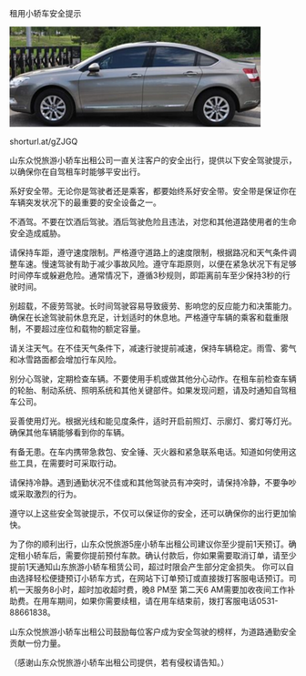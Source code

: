 租用小轿车安全提示


![租用小轿车安全提示](https://github.com/ywangnccu/ywang/blob/main/images/Rented_Car.png)

shorturl.at/gZJGQ

山东众悦旅游小轿车出租公司一直关注客户的安全出行，提供以下安全驾驶提示，以确保你在自驾租车时能够平安出行。

系好安全带。无论你是驾驶者还是乘客，都要始终系好安全带。安全带是保证你在车辆突发状况下的最重要的安全设备之一。

不酒驾。不要在饮酒后驾驶。酒后驾驶危险且违法，对您和其他道路使用者的生命安全造成威胁。

请保持车距，遵守速度限制。严格遵守道路上的速度限制，根据路况和天气条件调整车速。慢速驾驶有助于减少事故风险。遵守车距原则，以便在紧急状况下有足够时间停车或躲避危险。通常情况下，遵循3秒规则，即距离前车至少保持3秒的行驶时间。

别超载，不疲劳驾驶。长时间驾驶容易导致疲劳、影响您的反应能力和决策能力。确保在长途驾驶前休息充足，计划适时的休息地。严格遵守车辆的乘客和载重限制，不要超过座位和载物的额定容量。

请关注天气。在不佳天气条件下，减速行驶提前减速，保持车辆稳定。雨雪、雾气和冰雪路面都会增加行车风险。

别分心驾驶，定期检查车辆。不要使用手机或做其他分心动作。在租车前检查车辆的轮胎、制动系统、照明系统和其他关键部件。如果发现问题，请及时通知自驾租车公司。

妥善使用灯光。根据光线和能见度条件，适时开启前照灯、示廓灯、雾灯等灯光。确保其他车辆能够看到你的车辆。

有备无患。在车内携带急救包、安全锤、灭火器和紧急联系电话。知道如何使用这些工具，在需要时可采取行动。

请保持冷静。遇到通勤状况不佳或和其他驾驶员有冲突时，请保持冷静，不要争吵或采取激烈的行为。

遵守以上这些安全驾驶提示，不仅可以保证你的安全，还可以确保你的出行更加愉快。

为了你的顺利出行，山东众悦旅游5座小轿车出租公司建议你至少提前1天预订。确定租小轿车后，需要你提前预付车款。确认付款后，你如果需要取消订单，请至少提前1天通知山东旅游小轿车租赁公司，超过时限会产生部分定金损失。
你可以自由选择轻松便捷预订小轿车方式，在网站下订单预订或直接拨打客服电话预订。司机一天服务8小时，超时加收超时费，晚8 PM至 第二天6 AM需要加收夜间工作补助费。在用车期间，如果你需要续租，请在用车结束前，拨打客服电话0531-88661838。

山东众悦旅游小轿车出租公司鼓励每位客户成为安全驾驶的榜样，为道路通勤安全贡献一份力量。


（感谢山东众悦旅游小轿车出租公司提供，若有侵权请告知。）
